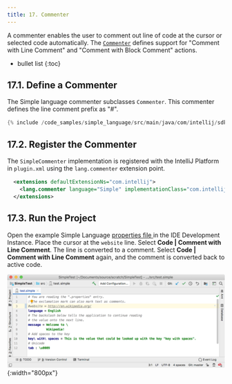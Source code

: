 ```yaml
---
title: 17. Commenter
---
```


A commenter enables the user to comment out line of code at the cursor or selected code automatically.
The [`Commenter`](upsource:///platform/core-api/src/com/intellij/lang/Commenter.java) defines support for "Comment with Line Comment" and "Comment with Block Comment" actions. 

* bullet list
{:toc}

## 17.1. Define a Commenter
The Simple language commenter subclasses `Commenter`.
This commenter defines the line comment prefix as "#".
```java
{% include /code_samples/simple_language/src/main/java/com/intellij/sdk/language/SimpleCommenter.java %}
```

## 17.2. Register the Commenter
The `SimpleCommenter` implementation is registered with the IntelliJ Platform in `plugin.xml` using the `lang.commenter` extension point. 
```xml
  <extensions defaultExtensionNs="com.intellij">
    <lang.commenter language="Simple" implementationClass="com.intellij.sdk.language.SimpleCommenter"/>
  </extensions>
```

## 17.3. Run the Project
Open the example Simple Language [properties file ](/tutorials/custom_language_support/lexer_and_parser_definition.md#47-run-the-project) in the IDE Development Instance.
Place the cursor at the `website` line.
Select **Code \| Comment with Line Comment**.
The line is converted to a comment.
Select **Code \| Comment with Line Comment** again, and the comment is converted back to active code.

![Commenter](img/commenter.png) {:width="800px"}
